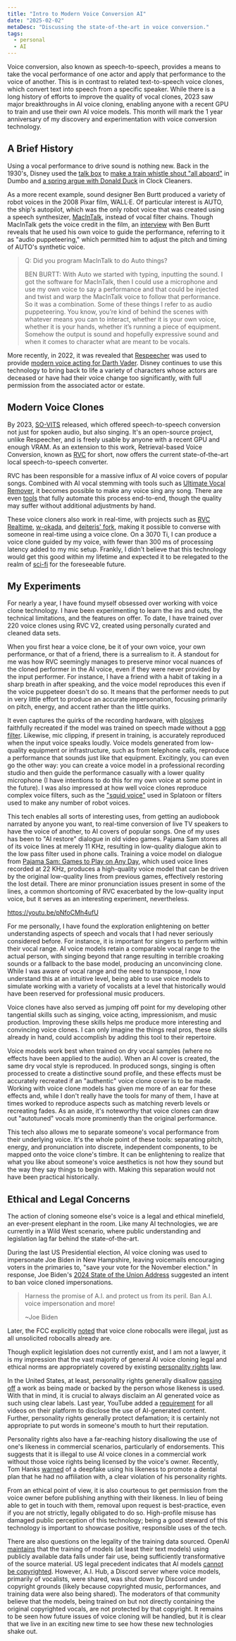 ```yaml
---
title: "Intro to Modern Voice Conversion AI"
date: "2025-02-02"
metaDesc: "Discussing the state-of-the-art in voice conversion."
tags:
  - personal
  - AI
---
```


Voice conversion, also known as speech-to-speech, provides a means to take the vocal performance of one actor and apply that performance to the voice of another.
This is in contrast to related text-to-speech voice clones, which convert text into speech from a specific speaker.
While there is a long history of efforts to improve the quality of vocal clones, 2023 saw major breakthroughs in AI voice cloning, enabling anyone with a recent GPU to train and use their own AI voice models.
This month will mark the 1 year anniversary of my discovery and experimentation with voice conversion technology.

## A Brief History
Using a vocal performance to drive sound is nothing new.
Back in the 1930's, Disney used the [talk box](https://en.wikipedia.org/wiki/Talk_box) to [make a train whistle shout "all aboard"](https://youtu.be/TngjAdisWCE) in Dumbo and [a spring argue with Donald Duck](https://youtu.be/itA37G3k4dE) in Clock Cleaners.

As a more recent example, sound designer Ben Burtt produced a variety of robot voices in the 2008 Pixar film, WALL·E.
Of particular interest is AUTO, the ship's autopilot, which was the only robot voice that was created using a speech synthesizer, [MacInTalk](https://en.wikipedia.org/wiki/MacInTalk), instead of vocal filter chains.
Though MacInTalk gets the voice credit in the film, an [interview](https://web.archive.org/web/20090226031129id_/http://www.moviesonline.ca/movienews_14930.html) with Ben Burtt reveals that he used his own voice to guide the performance, referring to it as "audio puppeteering," which permitted him to adjust the pitch and timing of AUTO's synthetic voice.

> Q: Did you program MacInTalk to do Auto things?
>
> BEN BURTT: With Auto we started with typing, inputting the sound. I got the software for MacInTalk, then I could use a microphone and use my own voice to say a performance and that could be injected and twist and warp the MacInTalk voice to follow that performance. So it was a combination. Some of these things I refer to as audio puppeteering. You know, you’re kind of behind the scenes with whatever means you can to interact, whether it is your own voice, whether it is your hands, whether it’s running a piece of equipment. Somehow the output is sound and hopefully expressive sound and when it comes to character what are meant to be vocals.

More recently, in 2022, it was revealed that [Respeecher](https://www.respeecher.com/) was used to provide [modern voice acting for Darth Vader](https://arstechnica.com/information-technology/2022/09/james-earl-jones-signed-darth-vader-voice-rights-to-disney-for-ai-use/).
Disney continues to use this technology to bring back to life a variety of characters whose actors are deceased or have had their voice change too significantly, with full permission from the associated actor or estate.

## Modern Voice Clones

By 2023, [SO-VITS](https://github.com/svc-develop-team/so-vits-svc) released, which offered speech-to-speech conversion not just for spoken audio, but also singing.
It's an open-source project, unlike Respeecher, and is freely usable by anyone with a recent GPU and enough VRAM.
As an extension to this work, Retrieval-based Voice Conversion, known as [RVC](https://github.com/RVC-Project/Retrieval-based-Voice-Conversion-WebUI/blob/main/docs/en/README.en.md) for short, now offers the current state-of-the-art local speech-to-speech converter.

RVC has been responsible for a massive influx of AI voice covers of popular songs.
Combined with AI vocal stemming with tools such as [Ultimate Vocal Remover](https://ultimatevocalremover.com/), it becomes possible to make any voice sing any song.
There are even [tools](https://github.com/SociallyIneptWeeb/AICoverGen) that fully automate this process end-to-end, though the quality may suffer without additional adjustments by hand.

These voice cloners also work in real-time, with projects such as [RVC Realtime](https://github.com/RVC-Project/Retrieval-based-Voice-Conversion-WebUI/blob/main/docs/en/README.en.md), [w-okada](https://github.com/w-okada/voice-changer/blob/master/README_en.md), and [deiteris' fork](https://rentry.co/forkvoicechangerguide), making it possible to converse with someone in real-time using a voice clone.
On a 3070 Ti, I can produce a voice clone guided by my voice, with fewer than 300 ms of processing latency added to my mic setup.
Frankly, I didn't believe that this technology would get this good within my lifetime and expected it to be relegated to the realm of [sci-fi](https://youtu.be/k3jHNzg0DKY) for the foreseeable future.

## My Experiments

For nearly a year, I have found myself obsessed over working with voice clone technology.
I have been experimenting to learn the ins and outs, the technical limitations, and the features on offer.
To date, I have trained over 220 voice clones using RVC V2, created using personally curated and cleaned data sets.

When you first hear a voice clone, be it of your own voice, your own performance, or that of a friend, there is a surrealism to it.
A standout for me was how RVC seemingly manages to preserve minor vocal nuances of the cloned performer in the AI voice, even if they were never provided by the input performer.
For instance, I have a friend with a habit of taking in a sharp breath in after speaking, and the voice model reproduces this even if the voice puppeteer doesn't do so.
It means that the performer needs to put in very little effort to produce an accurate impersonation, focusing primarily on pitch, energy, and accent rather than the little quirks.

It even captures the quirks of the recording hardware, with [plosives](https://en.wikipedia.org/wiki/Plosive) faithfully recreated if the model was trained on speech made without a [pop filter](https://en.wikipedia.org/wiki/Pop_filter).
Likewise, mic clipping, if present in training, is accurately reproduced when the input voice speaks loudly.
Voice models generated from low-quality equipment or infrastructure, such as from telephone calls, reproduce a performance that sounds just like that equipment.
Excitingly, you can even go the other way: you can create a voice model in a professional recording studio and then guide the performance casually with a lower quality microphone (I have intentions to do this for my own voice at some point in the future).
I was also impressed at how well voice clones reproduce complex voice filters, such as the ["squid voice"](https://youtu.be/w0W2Tt4fzSU) used in Splatoon or filters used to make any number of robot voices.

This tech enables all sorts of interesting uses, from getting an audiobook narrated by anyone you want, to real-time conversion of live TV speakers to have the voice of another, to AI covers of popular songs.
One of my uses has been to "AI restore" dialogue in old video games.
Pajama Sam stores all of its voice lines at merely 11 KHz, resulting in low-quality dialogue akin to the low pass filter used in phone calls.
Training a voice model on dialogue from [Pajama Sam: Games to Play on Any Day](https://www.sounds-resource.com/pc_computer/pajamasamgamestoplayonanyday/), which used voice lines recorded at 22 KHz, produces a high-quality voice model that can be driven by the original low-quality lines from previous games, effectively restoring the lost detail.
There are minor pronunciation issues present in some of the lines, a common shortcoming of RVC exacerbated by the low-quality input voice, but it serves as an interesting experiment, nevertheless.

https://youtu.be/pNfoCMh4ufU

For me personally, I have found the exploration enlightening on better understanding aspects of speech and vocals that I had never seriously considered before.
For instance, it is important for singers to perform within their vocal range.
AI voice models retain a comparable vocal range to the actual person, with singing beyond that range resulting in terrible croaking sounds or a fallback to the base model, producing an unconvincing clone.
While I was aware of vocal range and the need to transpose, I now understand this at an intuitive level, being able to use voice models to simulate working with a variety of vocalists at a level that historically would have been reserved for professional music producers.

Voice clones have also served as jumping off point for my developing other tangential skills such as singing, voice acting, impressionism, and music production.
Improving these skills helps me produce more interesting and convincing voice clones.
I can only imagine the things real pros, these skills already in hand, could accomplish by adding this tool to their repertoire.

Voice models work best when trained on dry vocal samples (where no effects have been applied to the audio).
When an AI cover is created, the same dry vocal style is reproduced.
In produced songs, singing is often processed to create a distinctive sound profile, and these effects must be accurately recreated if an "authentic" voice clone cover is to be made.
Working with voice clone models has given me more of an ear for these effects and, while I don't really have the tools for many of them, I have at times worked to reproduce aspects such as matching reverb levels or recreating fades.
As an aside, it's noteworthy that voice clones can draw out "autotuned" vocals more prominently than the original performance.

This tech also allows me to separate someone's vocal performance from their underlying voice.
It's the whole point of these tools: separating pitch, energy, and pronunciation into discrete, independent components, to be mapped onto the voice clone's timbre.
It can be enlightening to realize that what you like about someone's voice aesthetics is not how they sound but the way they say things to begin with.
Making this separation would not have been practical historically.

## Ethical and Legal Concerns

The action of cloning someone else's voice is a legal and ethical minefield, an ever-present elephant in the room.
Like many AI technologies, we are currently in a Wild West scenario, where public understanding and legislation lag far behind the state-of-the-art.

During the last US Presidential election, AI voice cloning was used to impersonate Joe Biden in New Hampshire, leaving voicemails encouraging voters in the primaries to, "save your vote for the November election."
In response, Joe Biden's [2024 State of the Union Address](https://www.whitehouse.gov/briefing-room/speeches-remarks/2024/03/07/remarks-of-president-joe-biden-state-of-the-union-address-as-prepared-for-delivery-2/) suggested an intent to ban voice cloned impersonations.
> Harness the promise of A.I. and protect us from its peril. 
> Ban A.I. voice impersonation and more!
> 
> ~Joe Biden

Later, the FCC explicitly [noted](https://www.fcc.gov/document/fcc-makes-ai-generated-voices-robocalls-illegal) that voice clone robocalls were illegal, just as all unsolicited robocalls already are.

Though explicit legislation does not currently exist, and I am not a lawyer, it is my impression that the vast majority of general AI voice cloning legal and ethical norms are appropriately covered by existing [personality rights](https://en.wikipedia.org/wiki/Personality_rights) law.

In the United States, at least, personality rights generally disallow [passing off](https://en.wikipedia.org/wiki/Passing_off) a work as being made or backed by the person whose likeness is used.
With that in mind, it is crucial to always disclaim an AI generated voice as such using clear labels.
Last year, YouTube added a [requirement](https://blog.youtube/inside-youtube/our-approach-to-responsible-ai-innovation/) for all videos on their platform to disclose the use of AI-generated content.
Further, personality rights generally protect defamation; it is certainly not appropriate to put words in someone's mouth to hurt their reputation.

Personality rights also have a far-reaching history disallowing the use of one's likeness in commercial scenarios, particularly of endorsements.
This suggests that it is illegal to use AI voice clones in a commercial work without those voice rights being licensed by the voice's owner.
Recently, Tom Hanks [warned](https://www.instagram.com/p/Cx2MsH9rt7q/) of a deepfake using his likeness to promote a dental plan that he had no affiliation with, a clear violation of his personality rights. 

From an ethical point of view, it is also courteous to get permission from the voice owner before publishing anything with their likeness.
In lieu of being able to get in touch with them, removal upon request is best-practice, even if you are not strictly, legally obligated to do so.
High-profile misuse has damaged public perception of this technology; being a good steward of this technology is important to showcase positive, responsible uses of the tech.

There are also questions on the legality of the training data sourced.
OpenAI [maintains](https://openai.com/blog/openai-and-journalism) that the training of models (at least their text models) using publicly available data falls under fair use, being sufficiently transformative of the source material.
US legal precedent indicates that AI models [cannot be copyrighted](https://www.reuters.com/legal/ai-generated-art-cannot-receive-copyrights-us-court-says-2023-08-21/).
However, A.I. Hub, a Discord server where voice models, primarily of vocalists, were shared, was shut down by Discord under copyright grounds (likely because copyrighted music, performances, and training data were also being shared).
The moderators of that community believe that the models, being trained on but not directly containing the original copyrighted vocals, are not protected by that copyright.
It remains to be seen how future issues of voice cloning will be handled, but it is clear that we live in an exciting new time to see how these new technologies shake out.
